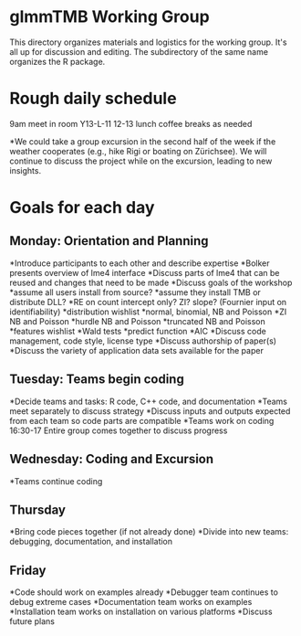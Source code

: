 # glmmTMB Working Group
This directory organizes materials and logistics for the working group. It's all up for discussion and editing. 
The subdirectory of the same name organizes the R package.

Rough daily schedule
==========
9am meet in room Y13-L-11
12-13 lunch
coffee breaks as needed

*We could take a group excursion in the second half of the week if the weather cooperates (e.g., hike Rigi or boating on Zürichsee). We will continue to discuss the project while on the excursion, leading to new insights.

Goals for each day
==========
Monday: Orientation and Planning
----------
*Introduce participants to each other and describe expertise
*Bolker presents overview of lme4 interface
*Discuss parts of lme4 that can be reused and changes that need to be made
*Discuss goals of the workshop
	*assume all users install from source?
	*assume they install TMB or distribute DLL?
	*RE on count intercept only? ZI? slope? (Fournier input on identifiability)
	*distribution wishlist
		*normal, binomial, NB and Poisson
		*ZI NB and Poisson
		*hurdle NB and Poisson
		*truncated NB and Poisson
	*features wishlist
		*Wald tests
		*predict function
		*AIC
*Discuss code management, code style, license type
*Discuss authorship of paper(s) 
*Discuss the variety of application data sets available for the paper
 

Tuesday: Teams begin coding
------------
*Decide teams and tasks: R code, C++ code, and documentation
*Teams meet separately to discuss strategy
*Discuss inputs and outputs expected from each team so code parts are compatible
*Teams work on coding
16:30-17 Entire group comes together to discuss progress

Wednesday: Coding and Excursion
------------
*Teams continue coding


Thursday
------------
*Bring code pieces together (if not already done)
*Divide into new teams: debugging, documentation, and installation

Friday
------------
*Code should work on examples already
*Debugger team continues to debug extreme cases
*Documentation team works on examples
*Installation team works on installation on various platforms
*Discuss future plans
